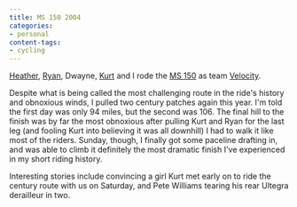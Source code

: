 ```yaml
---
title: MS 150 2004
categories:
- personal
content-tags:
- cycling
---
```


[Heather][1], [Ryan][2], Dwayne, [Kurt][3] and I rode the [MS 150][4] as team [Velocity][5].

   [1]: http://angelweave.mu.nu/archives/045721.html
   [2]: http://nopaper.net/space/start/2004-09-11/1
   [3]: http://www.gerwitz.com/kurt/space/start/2004-09-13/1#MS_150
   [4]: http://www.nationalmssociety.org/MOS/event/default.asp?g=6
   [5]: http://www.envision.com/velocity/

Despite what is being called the most challenging route in the ride's history and obnoxious winds, I pulled two century patches again this year.  I'm told the first day was only 94 miles, but the second was 106.  The final hill to the finish was by far the most obnoxious after pulling Kurt and Ryan for the last leg (and fooling Kurt into believing it was all downhill) I had to walk it like most of the riders.  Sunday, though, I finally got some paceline drafting in, and was able to climb it definitely the most dramatic finish I've experienced in my short riding history.

Interesting stories include convincing a girl Kurt met early on to ride the century route with us on Saturday, and Pete Williams tearing his rear Ultegra derailleur in two.
